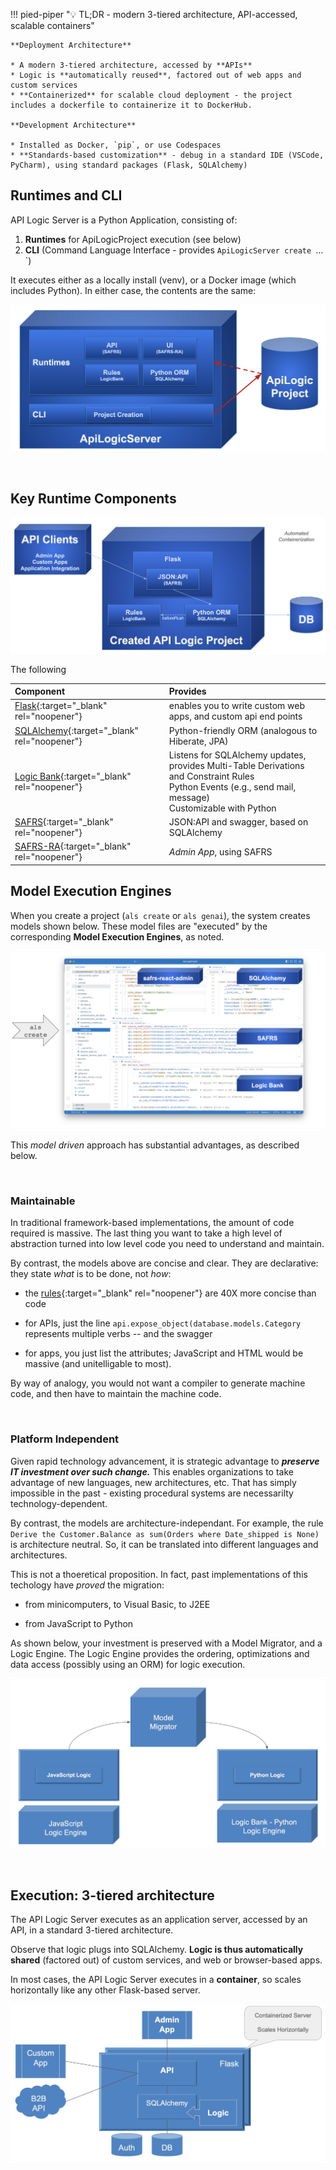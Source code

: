 !!! pied-piper ":bulb: TL;DR - modern 3-tiered architecture, API-accessed, scalable containers"

    **Deployment Architecture**

    * A modern 3-tiered architecture, accessed by **APIs**
    * Logic is **automatically reused**, factored out of web apps and custom services
    * **Containerized** for scalable cloud deployment - the project includes a dockerfile to containerize it to DockerHub.

    **Development Architecture**

    * Installed as Docker, `pip`, or use Codespaces
    * **Standards-based customization** - debug in a standard IDE (VSCode, PyCharm), using standard packages (Flask, SQLAlchemy)


## Runtimes and CLI

API Logic Server is a Python Application, consisting of:

1. __Runtimes__ for ApiLogicProject execution (see below)
2. __CLI__ (Command Language Interface - provides `ApiLogicServer create `…`)

It executes either as a locally install (venv), or a Docker image (which includes Python).  In either case, the contents are the same:

![API Logic Server Intro](images/Architecture-What-Is.png)

&nbsp;

## Key Runtime Components

![API Logic Server Runtime Stack](images/Architecture-Runtime-Stack.png)

The following 

| Component                                                                              | Provides                                                                                                              |
|:---------------------------------------------------------------------------------------|:----------------------------------------------------------------------------------------------------------------------|
| [Flask](https://flask.palletsprojects.com/en/1.1.x){:target="_blank" rel="noopener"}        | enables you to write custom web apps, and custom api end points  |
| [SQLAlchemy](https://docs.sqlalchemy.org/en/14/core/engines.html){:target="_blank" rel="noopener"}    | Python-friendly ORM (analogous to Hiberate, JPA)                                                                      |
| [Logic Bank](Logic-Operation.md#logic-architecture){:target="_blank" rel="noopener"} | Listens for SQLAlchemy updates, provides Multi-Table Derivations and Constraint Rules<br>Python Events (e.g., send mail, message)<br>Customizable with Python<br> |
| [SAFRS](https://github.com/thomaxxl/safrs/wiki){:target="_blank" rel="noopener"}     | JSON:API and swagger, based on SQLAlchemy  |
| [SAFRS-RA](https://github.com/thomaxxl/safrs-react-admin){:target="_blank" rel="noopener"}   | *Admin App*, using SAFRS    |


## Model Execution Engines

When you create a project (`als create` or `als genai`), the system creates models shown below.  These model files are "executed" by the corresponding **Model Execution Engines**, as noted.

![Model Exec Engines](images/model/model-exec-engines.png)

This *model driven* approach has substantial advantages, as described below.

&nbsp;

### Maintainable

In traditional framework-based implementations, the amount of code required is massive.  The last thing you want to take a high level of abstraction turned into low level code you need to understand and maintain.

By contrast, the models above are concise and clear.  They are declarative: they state *what* is to be done, not *how*:

* the [rules](Logic-Why.md){:target="_blank" rel="noopener"} are 40X more concise than code

* for APIs, just the line `api.expose_object(database.models.Category` represents multiple verbs -- and the swagger

* for apps, you just list the attributes; JavaScript and HTML would be massive (and unitelligable to most).

By way of analogy, you would not want a compiler to generate machine code, and then have to maintain the machine code.

&nbsp;

### Platform Independent

Given rapid technology advancement, it is strategic advantage to ***preserve IT investment over such change.***  This enables organizations to take advantage of new languages, new architectures, etc.  That has simply impossible in the past - existing procedural systems are necessarilty technology-dependent.

By contrast, the models are architecture-independant.  For example, the rule `Derive the Customer.Balance as sum(Orders where Date_shipped is None)` is architecture neutral.  So, it can be translated into different languages and architectures.

This is not a thoeretical proposition.  In fact, past implementations of this techology have *proved* the migration:

* from minicomputers, to Visual Basic, to J2EE

* from JavaScript to Python

As shown below, your investment is preserved with a Model Migrator, and a Logic Engine.  The Logic Engine provides the ordering, optimizations and data access (possibly using an ORM) for logic execution.

![Model Migrator](images/architecture/Model-Migrator.png)

&nbsp;

## Execution: 3-tiered architecture

The API Logic Server executes as an application server, accessed by an API, in a standard 3-tiered architecture.  

Observe that logic plugs into SQLAlchemy.  **Logic is thus automatically shared** (factored out) of custom services, and web or browser-based apps.

In most cases, the API Logic Server executes in a **container**, so scales horizontally like any other Flask-based server.

![API Logic Server Intro](images/Architecture.png)
